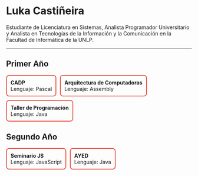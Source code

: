 # Luka Castiñeira

Estudiante de Licenciatura en Sistemas, Analista Programador Universitario y Analista en Tecnologías de la Información y la Comunicación en la Facultad de Informática de la UNLP.

---

## Primer Año

<div style="display: flex; flex-wrap: wrap; gap: 10px;">

<a href="https://github.com/Lukacastineira/CADP-" style="border: 2px solid #e74c3c; padding: 10px; border-radius: 8px; text-decoration: none; color: inherit;">
  <strong>CADP</strong><br>
  Lenguaje: Pascal
</a>

<a href="https://github.com/Lukacastineira/Arquitectura-de-Computadoras" style="border: 2px solid #e74c3c; padding: 10px; border-radius: 8px; text-decoration: none; color: inherit;">
  <strong>Arquitectura de Computadoras</strong><br>
  Lenguaje: Assembly
</a>

<a href="https://github.com/Lukacastineira/Taller-de-Programacion" style="border: 2px solid #e74c3c; padding: 10px; border-radius: 8px; text-decoration: none; color: inherit;">
  <strong>Taller de Programación</strong><br>
  Lenguaje: Java
</a>

</div>

## Segundo Año

<div style="display: flex; flex-wrap: wrap; gap: 10px;">

<a href="https://github.com/Lukacastineira/Seminario-JS" style="border: 2px solid #e74c3c; padding: 10px; border-radius: 8px; text-decoration: none; color: inherit;">
  <strong>Seminario JS</strong><br>
  Lenguaje: JavaScript
</a>

<a href="https://github.com/Lukacastineira/AYED" style="border: 2px solid #e74c3c; padding: 10px; border-radius: 8px; text-decoration: none; color: inherit;">
  <strong>AYED</strong><br>
  Lenguaje: Java
</a>

</div>
